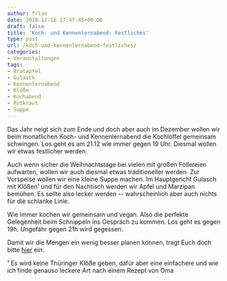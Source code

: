 ```yaml
---
author: frlan
date: 2018-12-16 17:47:45+00:00
draft: false
title: 'Koch- und Kennenlernabend: Festliches'
type: post
url: /koch-und-kennenlernabend-festliches/
categories:
- Veranstaltungen
tags:
- Bratapfel
- Gulasch
- Kennenlernabend
- Klöße
- Kochabend
- Rotkraut
- Suppe
---
```


Das Jahr neigt sich zum Ende und doch aber auch im Dezember wollen wir beim monatlichen Koch- und Kennenlernabend die Kochlöffel gemeinsam schwingen. Los geht es am 21.12 wie immer gegen 19 Uhr. Diesmal wollen wir etwas festlicher werden.

<!-- more -->

Auch wenn sicher die Weihnachtstage bei vielen mit großen Föllereien aufwarten, wollen wir auch diesmal etwas traditioneller werden. Zur Vorspeise wollen wir eine kleine Suppe machen. Im Hauptgericht Gulasch mit Klößen¹ und für den Nachtisch werden wir Apfel und Marzipan bemühen. Es sollte also lecker werden -- wahrscheinlich aber auch nichts für die schlanke Linie.

Wie immer kochen wir gemeinsam und vegan. Also die perfekte Gelegenheit beim Schnippeln ins Gespräch zu kommen. Los geht es gegen 19h. Ungefähr gegen 21h wird gegessen.

Damit wir die Mengen ein wenig besser planen können, tragt Euch doch bitte [hier](https://dudle.inf.tu-dresden.de/Dezemberkochen_im_Kombinat/) ein.



¹ Es wird keine Thüringer Klöße geben, dafür aber eine einfachere und wie ich finde genauso leckere Art nach einem Rezept von Oma
